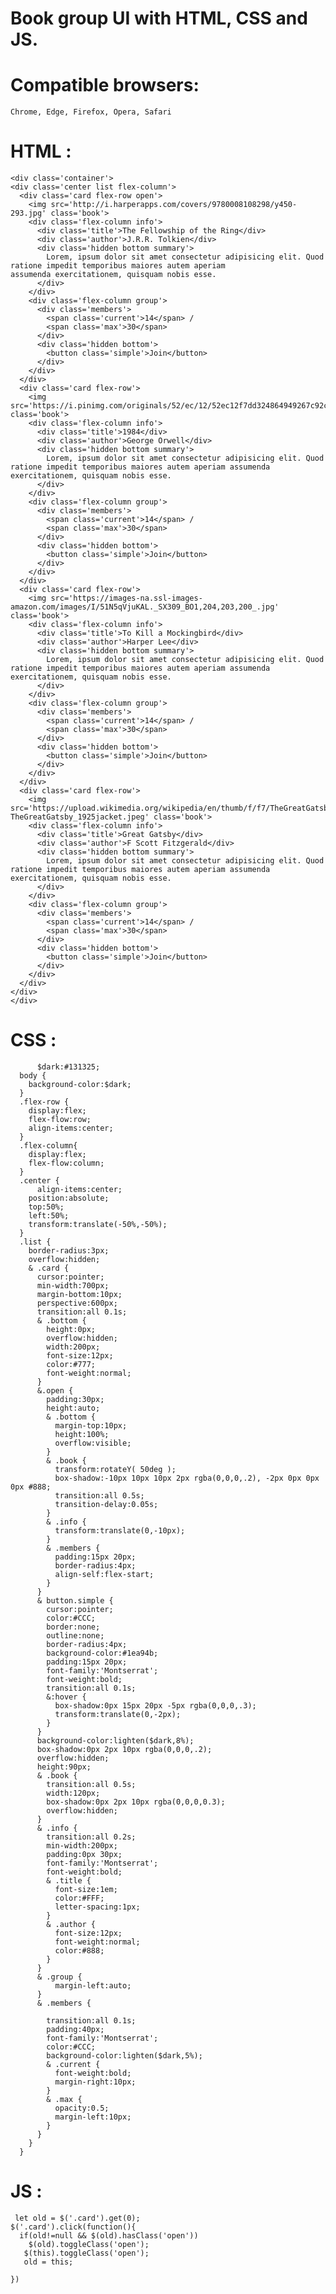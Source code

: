# Book group UI with HTML, CSS and JS.
# Compatible browsers:
    Chrome, Edge, Firefox, Opera, Safari
# HTML :    
    <div class='container'>
    <div class='center list flex-column'>
      <div class='card flex-row open'>
        <img src='http://i.harperapps.com/covers/9780008108298/y450-293.jpg' class='book'>
        <div class='flex-column info'>
          <div class='title'>The Fellowship of the Ring</div>
          <div class='author'>J.R.R. Tolkien</div>
          <div class='hidden bottom summary'>
            Lorem, ipsum dolor sit amet consectetur adipisicing elit. Quod ratione impedit temporibus maiores autem aperiam                   assumenda exercitationem, quisquam nobis esse.
          </div>
        </div>
        <div class='flex-column group'>
          <div class='members'>
            <span class='current'>14</span> /
            <span class='max'>30</span>
          </div>
          <div class='hidden bottom'>
            <button class='simple'>Join</button>
          </div>
        </div>
      </div>
      <div class='card flex-row'>
        <img src='https://i.pinimg.com/originals/52/ec/12/52ec12f7dd324864949267c92cce2e43.jpg' class='book'>
        <div class='flex-column info'>
          <div class='title'>1984</div>
          <div class='author'>George Orwell</div>
          <div class='hidden bottom summary'>
            Lorem, ipsum dolor sit amet consectetur adipisicing elit. Quod ratione impedit temporibus maiores autem aperiam assumenda exercitationem, quisquam nobis esse.
          </div>
        </div>
        <div class='flex-column group'>
          <div class='members'>
            <span class='current'>14</span> /
            <span class='max'>30</span>
          </div>
          <div class='hidden bottom'>
            <button class='simple'>Join</button>
          </div>
        </div>
      </div>
      <div class='card flex-row'>
        <img src='https://images-na.ssl-images-amazon.com/images/I/51N5qVjuKAL._SX309_BO1,204,203,200_.jpg' class='book'>
        <div class='flex-column info'>
          <div class='title'>To Kill a Mockingbird</div>
          <div class='author'>Harper Lee</div>
          <div class='hidden bottom summary'>
            Lorem, ipsum dolor sit amet consectetur adipisicing elit. Quod ratione impedit temporibus maiores autem aperiam assumenda exercitationem, quisquam nobis esse.
          </div>
        </div>
        <div class='flex-column group'>
          <div class='members'>
            <span class='current'>14</span> /
            <span class='max'>30</span>
          </div>
          <div class='hidden bottom'>
            <button class='simple'>Join</button>
          </div>
        </div>
      </div>
      <div class='card flex-row'>
        <img src='https://upload.wikimedia.org/wikipedia/en/thumb/f/f7/TheGreatGatsby_1925jacket.jpeg/220px-TheGreatGatsby_1925jacket.jpeg' class='book'>
        <div class='flex-column info'>
          <div class='title'>Great Gatsby</div>
          <div class='author'>F Scott Fitzgerald</div>
          <div class='hidden bottom summary'>
            Lorem, ipsum dolor sit amet consectetur adipisicing elit. Quod ratione impedit temporibus maiores autem aperiam assumenda exercitationem, quisquam nobis esse.
          </div>
        </div>
        <div class='flex-column group'>
          <div class='members'>
            <span class='current'>14</span> /
            <span class='max'>30</span>
          </div>
          <div class='hidden bottom'>
            <button class='simple'>Join</button>
          </div>
        </div>
      </div>
    </div>
    </div>
    
# CSS : 
          $dark:#131325;
      body {
        background-color:$dark;
      }
      .flex-row {
        display:flex;
        flex-flow:row;
        align-items:center;
      }
      .flex-column{
        display:flex;
        flex-flow:column;
      }
      .center {
          align-items:center;
        position:absolute;
        top:50%;
        left:50%;
        transform:translate(-50%,-50%);
      }
      .list {
        border-radius:3px;
        overflow:hidden;
        & .card {
          cursor:pointer;
          min-width:700px;
          margin-bottom:10px;
          perspective:600px;
          transition:all 0.1s;
          & .bottom {
            height:0px;
            overflow:hidden;
            width:200px;
            font-size:12px;
            color:#777;
            font-weight:normal;
          }
          &.open {
            padding:30px;
            height:auto;
            & .bottom {
              margin-top:10px;
              height:100%;
              overflow:visible;
            }
            & .book {
              transform:rotateY( 50deg );
              box-shadow:-10px 10px 10px 2px rgba(0,0,0,.2), -2px 0px 0px 0px #888;
              transition:all 0.5s;
              transition-delay:0.05s;
            }
            & .info {
              transform:translate(0,-10px);
            }
            & .members {
              padding:15px 20px;
              border-radius:4px;
              align-self:flex-start;
            }
          }
          & button.simple {
            cursor:pointer;
            color:#CCC;
            border:none;
            outline:none;
            border-radius:4px;
            background-color:#1ea94b;
            padding:15px 20px;
            font-family:'Montserrat';
            font-weight:bold;
            transition:all 0.1s;
            &:hover {
              box-shadow:0px 15px 20px -5px rgba(0,0,0,.3);
              transform:translate(0,-2px);
            }
          }
          background-color:lighten($dark,8%);
          box-shadow:0px 2px 10px rgba(0,0,0,.2);
          overflow:hidden;
          height:90px;
          & .book {
            transition:all 0.5s;
            width:120px;
            box-shadow:0px 2px 10px rgba(0,0,0,0.3);
            overflow:hidden;
          }
          & .info {
            transition:all 0.2s;
            min-width:200px;
            padding:0px 30px;
            font-family:'Montserrat';
            font-weight:bold;
            & .title {
              font-size:1em;
              color:#FFF;
              letter-spacing:1px;
            }
            & .author {
              font-size:12px;
              font-weight:normal;
              color:#888;
            }
          }
          & .group {
              margin-left:auto;  
          }
          & .members {

            transition:all 0.1s;
            padding:40px;
            font-family:'Montserrat';
            color:#CCC;
            background-color:lighten($dark,5%);
            & .current {
              font-weight:bold;
              margin-right:10px;
            }
            & .max {
              opacity:0.5;
              margin-left:10px;
            }
          }
        }
      }
      
 # JS : 
     let old = $('.card').get(0);
    $('.card').click(function(){
      if(old!=null && $(old).hasClass('open'))
        $(old).toggleClass('open');
       $(this).toggleClass('open');
       old = this;

    })
 
